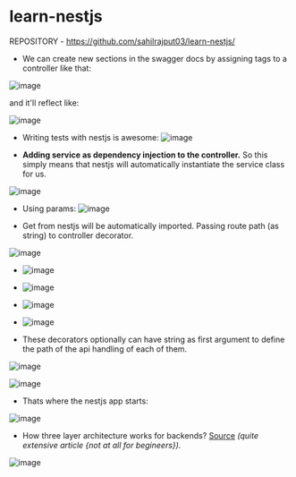 # learn-nestjs

REPOSITORY - https://github.com/sahilrajput03/learn-nestjs/


- We can create new sections in the swagger docs by assigning tags to a controller like that:

![image](https://user-images.githubusercontent.com/31458531/185791435-8201d36f-f3cc-420e-9574-9ecda74f0f9d.png)

and it'll reflect like:

![image](https://user-images.githubusercontent.com/31458531/185791444-159f579a-802f-4b01-8ffd-b1cd255b5073.png)


- Writing tests with nestjs is awesome: ![image](https://user-images.githubusercontent.com/31458531/185789321-6399c11f-e652-49fd-bf98-7e7a7217fdc1.png)

- **Adding service as dependency injection to the controller.** So this simply means that nestjs will automatically instantiate the service class for us.

![image](https://user-images.githubusercontent.com/31458531/185787421-76aa1b8d-1970-4a95-845c-f14bd800faf1.png)

- Using params: ![image](https://user-images.githubusercontent.com/31458531/185787176-9fda4ebe-6c26-4a5e-9031-b5f37259fc57.png)

- Get from nestjs will be automatically imported. Passing route path (as string) to controller decorator. 

![image](https://user-images.githubusercontent.com/31458531/185787160-4ec386bc-3b3a-47fe-858c-38baf7cc6f7a.png)

- ![image](https://user-images.githubusercontent.com/31458531/185787155-f357065a-aa88-44e2-b16e-0f07a49feae5.png)

- ![image](https://user-images.githubusercontent.com/31458531/185787152-77a0bcdb-8520-4939-8a06-d9ffd4aae169.png)

- ![image](https://user-images.githubusercontent.com/31458531/185787148-03299c85-dd7b-45ca-aa5c-711a70608bdf.png)

- ![image](https://user-images.githubusercontent.com/31458531/185787137-35d8d1b5-b3c8-40aa-ac44-92efc79d2ea0.png)

- These decorators optionally can have string as first argument to define the path of the api handling of each of them.

![image](https://user-images.githubusercontent.com/31458531/185788962-8b4bad04-78e2-4f23-9c1c-16389498f8d7.png)

![image](https://user-images.githubusercontent.com/31458531/185788968-eec6bfae-2d0e-4d0a-a6ce-b75273b1be7e.png)


- Thats where the nestjs app starts:

![image](https://user-images.githubusercontent.com/31458531/185788213-f7de6a1b-5783-449c-bcb4-7fb65e7688dc.png)

- How three layer architecture works for backends? [Source](https://dev.to/santypk4/bulletproof-node-js-project-architecture-4epf) *(quite extensive article {not at all for begineers}).*

![image](https://user-images.githubusercontent.com/31458531/185788741-0137266c-1558-4beb-b8f5-4599237ae6cc.png)
